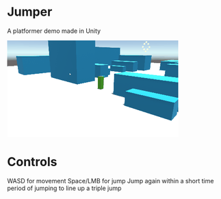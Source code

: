 # Jumper
 
A platformer demo made in Unity

![demo](/media/demo.gif)

# Controls
WASD for movement
Space/LMB for jump
Jump again within a short time period of jumping to line up a triple jump
